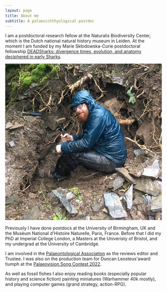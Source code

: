```yaml
---
layout: page
title: About me
subtitle: A palaeoichthyological postdoc
---
```

I am a postdoctoral research fellow at the Naturalis Biodiversity Center, which is the Dutch national natural history museum in Leiden. At the moment I am funded by my Marie Skłodowska-Curie postdoctoral fellowship [DEADSharks: divergence times, evolution, and anatomy deciphered in early Sharks](https://cordis.europa.eu/project/id/101062426). 

![Me](/assets/img/Goblin_hole.jpg)

Previously I have done postdocs at the University of Birmingham, UK and the Muséum National d'Histoire Naturelle, Paris, France. Before that I did my PhD at Imperial College London, a Masters at the Univeristy of Bristol, and my undergrad at the University of Cambridge.

I am involved in the [Palaeontological Association](https://www.palass.org/association/council) as the reviews editor and Trustee. I was also on the production team for Duncan Leosteus'award tiumph at the [Palaeovision Song Contest 2022](https://www.youtube.com/watch?v=k716l0ytDsg). 

As well as fossil fishes I also enjoy reading books (especially popular history and science fiction) painting miniatures (Warhammer 40k mostly), and playing computer games (grand strategy, action-RPG).
